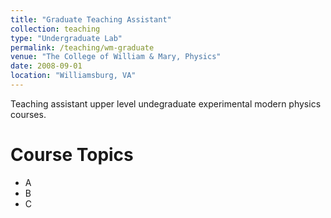```yaml
---
title: "Graduate Teaching Assistant"
collection: teaching
type: "Undergraduate Lab"
permalink: /teaching/wm-graduate
venue: "The College of William & Mary, Physics"
date: 2008-09-01
location: "Williamsburg, VA"
---
```


Teaching assistant upper level undegraduate experimental modern physics courses. 

Course Topics
======
* A
* B
* C
